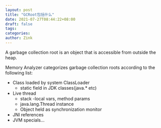 ```yaml
---
layout: post
title: "GCRoot包括什么"
date: 2021-07-27T08:44:22+08:00
draft: false
tags: 
categories:
author: Zink
---
```


A garbage collection root is an object that is accessible from outside the heap.

Memory Analyzer categorizes garbage collection roots according to the following list:

- Class loaded by system ClassLoader
    - static field in JDK classes(java.* etc)
- Live thread
    - stack -local vars, method params
    - java.lang.Thread instance
    - Object held as synchronization monitor
- JNI references
- JVM specials...
